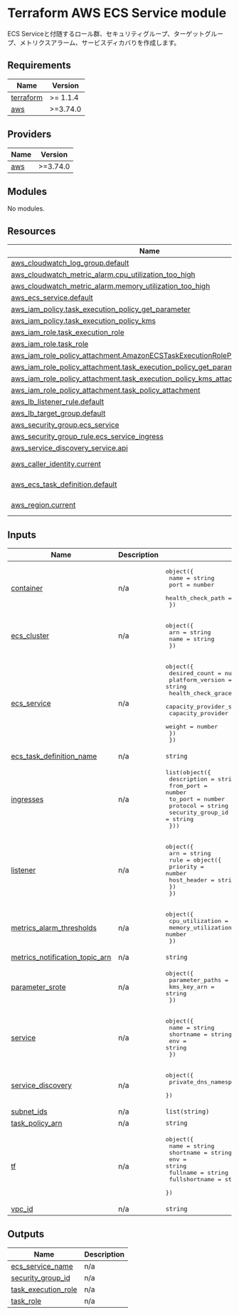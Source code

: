 <!-- BEGIN_TF_DOCS -->
# Terraform AWS ECS Service module

ECS Serviceと付随するロール群、セキュリティグループ、ターゲットグループ、メトリクスアラーム、サービスディカバりを作成します。

## Requirements

| Name | Version |
|------|---------|
| <a name="requirement_terraform"></a> [terraform](#requirement\_terraform) | >= 1.1.4 |
| <a name="requirement_aws"></a> [aws](#requirement\_aws) | >=3.74.0 |

## Providers

| Name | Version |
|------|---------|
| <a name="provider_aws"></a> [aws](#provider\_aws) | >=3.74.0 |

## Modules

No modules.

## Resources

| Name | Type |
|------|------|
| [aws_cloudwatch_log_group.default](https://registry.terraform.io/providers/hashicorp/aws/latest/docs/resources/cloudwatch_log_group) | resource |
| [aws_cloudwatch_metric_alarm.cpu_utilization_too_high](https://registry.terraform.io/providers/hashicorp/aws/latest/docs/resources/cloudwatch_metric_alarm) | resource |
| [aws_cloudwatch_metric_alarm.memory_utilization_too_high](https://registry.terraform.io/providers/hashicorp/aws/latest/docs/resources/cloudwatch_metric_alarm) | resource |
| [aws_ecs_service.default](https://registry.terraform.io/providers/hashicorp/aws/latest/docs/resources/ecs_service) | resource |
| [aws_iam_policy.task_execution_policy_get_parameter](https://registry.terraform.io/providers/hashicorp/aws/latest/docs/resources/iam_policy) | resource |
| [aws_iam_policy.task_execution_policy_kms](https://registry.terraform.io/providers/hashicorp/aws/latest/docs/resources/iam_policy) | resource |
| [aws_iam_role.task_execution_role](https://registry.terraform.io/providers/hashicorp/aws/latest/docs/resources/iam_role) | resource |
| [aws_iam_role.task_role](https://registry.terraform.io/providers/hashicorp/aws/latest/docs/resources/iam_role) | resource |
| [aws_iam_role_policy_attachment.AmazonECSTaskExecutionRolePolicy_attachment](https://registry.terraform.io/providers/hashicorp/aws/latest/docs/resources/iam_role_policy_attachment) | resource |
| [aws_iam_role_policy_attachment.task_execution_policy_get_parameter_attachment](https://registry.terraform.io/providers/hashicorp/aws/latest/docs/resources/iam_role_policy_attachment) | resource |
| [aws_iam_role_policy_attachment.task_execution_policy_kms_attachment](https://registry.terraform.io/providers/hashicorp/aws/latest/docs/resources/iam_role_policy_attachment) | resource |
| [aws_iam_role_policy_attachment.task_policy_attachment](https://registry.terraform.io/providers/hashicorp/aws/latest/docs/resources/iam_role_policy_attachment) | resource |
| [aws_lb_listener_rule.default](https://registry.terraform.io/providers/hashicorp/aws/latest/docs/resources/lb_listener_rule) | resource |
| [aws_lb_target_group.default](https://registry.terraform.io/providers/hashicorp/aws/latest/docs/resources/lb_target_group) | resource |
| [aws_security_group.ecs_service](https://registry.terraform.io/providers/hashicorp/aws/latest/docs/resources/security_group) | resource |
| [aws_security_group_rule.ecs_service_ingress](https://registry.terraform.io/providers/hashicorp/aws/latest/docs/resources/security_group_rule) | resource |
| [aws_service_discovery_service.api](https://registry.terraform.io/providers/hashicorp/aws/latest/docs/resources/service_discovery_service) | resource |
| [aws_caller_identity.current](https://registry.terraform.io/providers/hashicorp/aws/latest/docs/data-sources/caller_identity) | data source |
| [aws_ecs_task_definition.default](https://registry.terraform.io/providers/hashicorp/aws/latest/docs/data-sources/ecs_task_definition) | data source |
| [aws_region.current](https://registry.terraform.io/providers/hashicorp/aws/latest/docs/data-sources/region) | data source |

## Inputs

| Name | Description | Type | Default | Required |
|------|-------------|------|---------|:--------:|
| <a name="input_container"></a> [container](#input\_container) | n/a | <pre>object({<br>    name              = string<br>    port              = number<br>    health_check_path = string<br>  })</pre> | n/a | yes |
| <a name="input_ecs_cluster"></a> [ecs\_cluster](#input\_ecs\_cluster) | n/a | <pre>object({<br>    arn  = string<br>    name = string<br>  })</pre> | n/a | yes |
| <a name="input_ecs_service"></a> [ecs\_service](#input\_ecs\_service) | n/a | <pre>object({<br>    desired_count                     = number<br>    platform_version                  = string<br>    health_check_grace_period_seconds = number<br>    capacity_provider_strategy = object({<br>      capacity_provider = string<br>      weight            = number<br>    })<br>  })</pre> | <pre>{<br>  "capacity_provider_strategy": {<br>    "capacity_provider": "FARGATE",<br>    "weight": 1<br>  },<br>  "desired_count": 1,<br>  "health_check_grace_period_seconds": 60,<br>  "platform_version": "1.4.0"<br>}</pre> | no |
| <a name="input_ecs_task_definition_name"></a> [ecs\_task\_definition\_name](#input\_ecs\_task\_definition\_name) | n/a | `string` | n/a | yes |
| <a name="input_ingresses"></a> [ingresses](#input\_ingresses) | n/a | <pre>list(object({<br>    description       = string<br>    from_port         = number<br>    to_port           = number<br>    protocol          = string<br>    security_group_id = string<br>  }))</pre> | n/a | yes |
| <a name="input_listener"></a> [listener](#input\_listener) | n/a | <pre>object({<br>    arn = string<br>    rule = object({<br>      priority    = number<br>      host_header = string<br>    })<br>  })</pre> | n/a | yes |
| <a name="input_metrics_alarm_thresholds"></a> [metrics\_alarm\_thresholds](#input\_metrics\_alarm\_thresholds) | n/a | <pre>object({<br>    cpu_utilization    = number<br>    memory_utilization = number<br>  })</pre> | <pre>{<br>  "cpu_utilization": 80,<br>  "memory_utilization": 80<br>}</pre> | no |
| <a name="input_metrics_notification_topic_arn"></a> [metrics\_notification\_topic\_arn](#input\_metrics\_notification\_topic\_arn) | n/a | `string` | n/a | yes |
| <a name="input_parameter_srote"></a> [parameter\_srote](#input\_parameter\_srote) | n/a | <pre>object({<br>    parameter_paths = list(string)<br>    kms_key_arn     = string<br>  })</pre> | <pre>{<br>  "kms_key_arn": "",<br>  "parameter_paths": []<br>}</pre> | no |
| <a name="input_service"></a> [service](#input\_service) | n/a | <pre>object({<br>    name      = string<br>    shortname = string<br>    env       = string<br>  })</pre> | n/a | yes |
| <a name="input_service_discovery"></a> [service\_discovery](#input\_service\_discovery) | n/a | <pre>object({<br>    private_dns_namespace_id = string<br>  })</pre> | n/a | yes |
| <a name="input_subnet_ids"></a> [subnet\_ids](#input\_subnet\_ids) | n/a | `list(string)` | n/a | yes |
| <a name="input_task_policy_arn"></a> [task\_policy\_arn](#input\_task\_policy\_arn) | n/a | `string` | `""` | no |
| <a name="input_tf"></a> [tf](#input\_tf) | n/a | <pre>object({<br>    name          = string<br>    shortname     = string<br>    env           = string<br>    fullname      = string<br>    fullshortname = string<br>  })</pre> | n/a | yes |
| <a name="input_vpc_id"></a> [vpc\_id](#input\_vpc\_id) | n/a | `string` | n/a | yes |

## Outputs

| Name | Description |
|------|-------------|
| <a name="output_ecs_service_name"></a> [ecs\_service\_name](#output\_ecs\_service\_name) | n/a |
| <a name="output_security_group_id"></a> [security\_group\_id](#output\_security\_group\_id) | n/a |
| <a name="output_task_execution_role"></a> [task\_execution\_role](#output\_task\_execution\_role) | n/a |
| <a name="output_task_role"></a> [task\_role](#output\_task\_role) | n/a |
<!-- END_TF_DOCS -->    